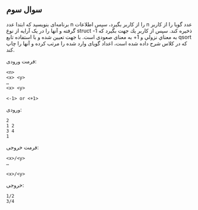 ## سوال سوم

برنامه‌ای بنويسيد كه ابتدا عدد n را از كاربر بگيرد، سپس اطلاعات n عدد گويا را از كاربر گرفته و آنها را در یک آرایه از نوع struct ذخيره كند. سپس از كاربر يك جهت بگيرد كه 1- به معناي نزولي و 1+ به معنای صعودی است. با جهت تعيين شده و با استفاده تابع qsort كه در كلاس شرح داده شده است، اعداد گويای وارد شده را مرتب كرده و آنها را چاپ كند.

فرمت ورودی:

    <n>
    <x> <y>
    …
    <x> <y>
    
    <-1> or <+1>

ورودی:

    2
    1 2
    3 4
    1

فرمت خروجی:

    <x>/<y>
    …
    
    <x>/<y>

خروجی:

	1/2
	3/4
